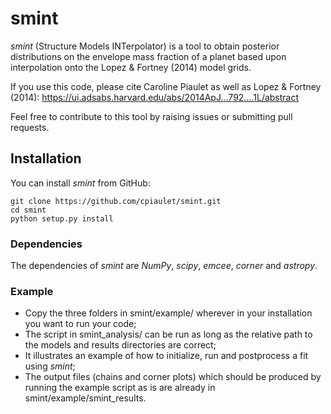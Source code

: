 # smint
*smint* (Structure Models INTerpolator) is a tool to obtain posterior distributions on the envelope mass fraction of a planet based upon interpolation onto the Lopez & Fortney (2014) model grids.

If you use this code, please cite Caroline Piaulet as well as Lopez & Fortney (2014): https://ui.adsabs.harvard.edu/abs/2014ApJ...792....1L/abstract

Feel free to contribute to this tool by raising issues or submitting pull requests.

## Installation
You can install *smint* from GitHub:

    git clone https://github.com/cpiaulet/smint.git
    cd smint
    python setup.py install

### Dependencies
The dependencies of *smint* are *NumPy*, *scipy*, *emcee*, *corner* and *astropy*.

### Example
* Copy the three folders in smint/example/ wherever in your installation you want to run your code;
* The script in smint_analysis/ can be run as long as the relative path to the models and results directories are correct;
* It illustrates an example of how to initialize, run and postprocess a fit using *smint*;
* The output files (chains and corner plots) which should be produced by running the example script as is are already in smint/example/smint_results.


